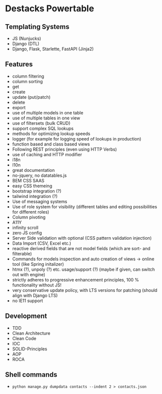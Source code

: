 # Destacks Powertable

## Templating Systems

- JS (Nunjucks)
- Django (DTL)
- Django, Flask, Starlette, FastAPI (Jinja2)

## Features

- column filtering
- column sorting
- get
- create
- update (put/patch)
- delete
- export
- use of multiple models in one table
- use of multiple tables in one view
- use of filtersets (bulk CRUD)
- support complex SQL lookups
- methods for optimizing lookup speeds
- logger (for example for logging speed of lookups in production)
- function based and class based views
- Following REST principles (even using HTTP Verbs)
- use of caching and HTTP modifier
- i18n
- l10n
- great documentation
- no-jquery, no datatables.js
- BEM CSS SAAS
- easy CSS themeing
- bootstrap integration (?)
- tailwind integration (?)
- Use of messaging systems
- Use of role system for visibility (different tables and editing possibilities for
  different roles)
- Column pivoting
- A11Y
- infinity scroll
- zero JS config
- Server Side validation with optional (CSS pattern validation injection)
- Data Import (CSV, Excel etc.)
- reactive derived fields that are not model fields (which are sort- and filterable)
- Commands for models inspection and auto creation of views -> online tool (like Spring
  initalizer)
- htmx (?), unpoly (?) etc. usage/support (?) (maybe if given, can switch out with
  engine)
- strictly adheres to progressive enhancement principles, 100 % functionality without
  JS!
- very conservative update policy, with LTS versions for patching (should align with
  Django LTS)
- no IE11 support

## Development

- TDD
- Clean Architecture
- Clean Code
- IOC
- SOLID-Principles
- AOP
- ROCA

## Shell commands

- `python manage.py dumpdata contacts --indent 2 > contacts.json`
